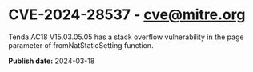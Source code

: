 # CVE-2024-28537 - cve@mitre.org

Tenda AC18 V15.03.05.05 has a stack overflow vulnerability in the page parameter of fromNatStaticSetting function.

**Publish date:** 2024-03-18
